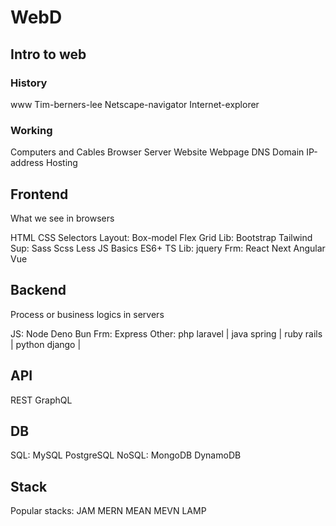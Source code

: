 # WebD

## Intro to web

### History

www Tim-berners-lee
Netscape-navigator Internet-explorer

### Working

Computers and Cables
Browser Server
Website Webpage
DNS Domain IP-address Hosting

## Frontend

What we see in browsers

HTML
CSS
    Selectors
    Layout: Box-model Flex Grid
    Lib: Bootstrap Tailwind
    Sup: Sass Scss Less
JS
    Basics ES6+
    TS
    Lib: jquery
    Frm: React Next Angular Vue

## Backend

Process or business logics in servers

JS: Node Deno Bun
Frm: Express
Other: php laravel | java spring | ruby rails | python django |

## API

REST
GraphQL

## DB

SQL: MySQL PostgreSQL
NoSQL: MongoDB DynamoDB

## Stack

Popular stacks:
JAM MERN MEAN MEVN LAMP

